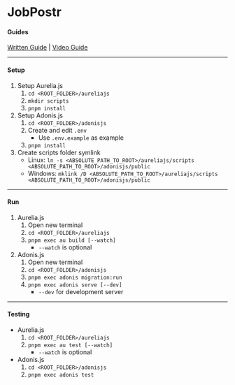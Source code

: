 # JobPostr

#### Guides

[Written Guide](https://coursetro.com/posts/code/170/Adonis-4-Tutorial---Learn-Adonis-4-in-this-Crash-Course) | [Video Guide](https://youtu.be/4Xe4DUHka1o)

---

#### Setup

1. Setup Aurelia.js
	1. `cd <ROOT_FOLDER>/aureliajs`
	2. `mkdir scripts`
	3. `pnpm install`
2. Setup Adonis.js
	1. `cd <ROOT_FOLDER>/adonisjs`
	2. Create and edit `.env`
		- Use `.env.example` as example
	3. `pnpm install`
3. Create scripts folder symlink
	- Linux: `ln -s <ABSOLUTE_PATH_TO_ROOT>/aureliajs/scripts <ABSOLUTE_PATH_TO_ROOT>/adonisjs/public`
	- Windows: `mklink /D <ABSOLUTE_PATH_TO_ROOT>/aureliajs/scripts <ABSOLUTE_PATH_TO_ROOT>/adonisjs/public`

---

#### Run

1. Aurelia.js
	1. Open new terminal
	2. `cd <ROOT_FOLDER>/aureliajs`
	3. `pnpm exec au build [--watch]`
		- `--watch` is optional
2. Adonis.js
	1. Open new terminal
	2. `cd <ROOT_FOLDER>/adonisjs`
	3. `pnpm exec adonis migration:run`
	4. `pnpm exec adonis serve [--dev]`
		- `--dev` for development server

---

#### Testing

- Aurelia.js
	1. `cd <ROOT_FOLDER>/aureliajs`
	2. `pnpm exec au test [--watch]`
		- `--watch` is optional
- Adonis.js
	1. `cd <ROOT_FOLDER>/adonisjs`
	2. `pnpm exec adonis test`
